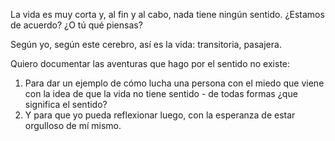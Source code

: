 La vida es muy corta y, al fin y al cabo, nada tiene ningún sentido. ¿Estamos de acuerdo? ¿O tú qué piensas?

Según yo, según este cerebro, así es la vida: transitoria, pasajera.

Quiero documentar las aventuras que hago por el sentido no existe:
1. Para dar un ejemplo de cómo lucha una persona con el miedo que viene con la idea de que la vida no tiene sentido - de todas formas ¿que significa el sentido?
2. Y para que yo pueda reflexionar luego, con la esperanza de estar orgulloso de mí mismo.

